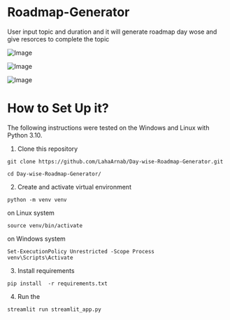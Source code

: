 # Roadmap-Generator

User input topic and duration and it will generate roadmap day wose and give resorces to complete the topic


![Image](https://github.com/user-attachments/assets/b8e4e92c-e60c-4f90-9bd7-9c65a1fed527)

![Image](https://github.com/user-attachments/assets/6211bcb4-a9a4-40bc-a3d5-f6499781bdfc)

![Image](https://github.com/user-attachments/assets/699d632d-f20c-435a-9d29-087b59511b25)




# How to Set Up it?

The following instructions were tested on the Windows and Linux with Python 3.10.

1. Clone this repository

```
git clone https://github.com/LahaArnab/Day-wise-Roadmap-Generator.git
```
```
cd Day-wise-Roadmap-Generator/
```

2. Create and activate virtual environment 

```
python -m venv venv
```
on Linux system
```
source venv/bin/activate
```
on Windows system
```
Set-ExecutionPolicy Unrestricted -Scope Process
venv\Scripts\Activate      
```
3. Install requirements

```
pip install  -r requirements.txt
```

4. Run the 
```
streamlit run streamlit_app.py

```
